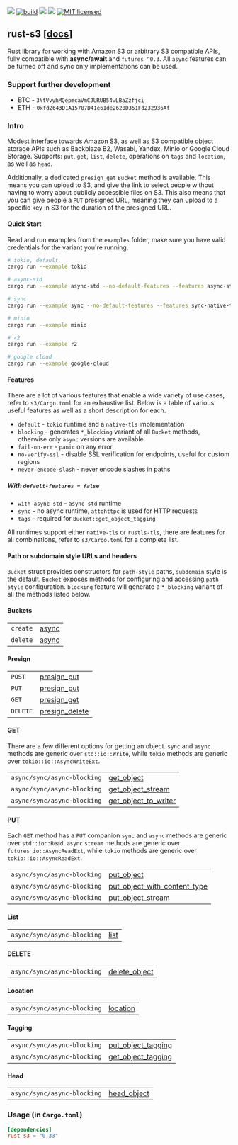 [![](https://camo.githubusercontent.com/2fee3780a8605b6fc92a43dab8c7b759a274a6cf/68747470733a2f2f696d672e736869656c64732e696f2f62616467652f72757374632d737461626c652d627269676874677265656e2e737667)](https://www.rust-lang.org/tools/install)
[![build](https://github.com/durch/rust-s3/workflows/build/badge.svg)](https://github.com/durch/rust-s3/actions)
[![](https://img.shields.io/crates/v/rust-s3.svg)](https://crates.io/crates/rust-s3)
![](https://img.shields.io/crates/d/rust-s3.svg)
[![MIT licensed](https://img.shields.io/badge/license-MIT-blue.svg)](https://github.com/durch/rust-s3/blob/master/LICENSE.md)
<!-- [![Join the chat at https://gitter.im/durch/rust-s3](https://badges.gitter.im/durch/rust-s3.svg)](https://gitter.im/durch/rust-s3?utm_source=badge&utm_medium=badge&utm_campaign=pr-badge&utm_content=badge) -->
## rust-s3 [[docs](https://docs.rs/rust-s3/)]

Rust library for working with Amazon S3 or arbitrary S3 compatible APIs, fully compatible with **async/await** and `futures ^0.3`. All `async` features can be turned off and sync only implementations can be used.

### Support further development

+ BTC - `3NtVvyhMQepmcaVmCJURUB54wLBaZzfjci`
+ ETH - `0xfd2643D1A15787D41e61de2620D351Fd232936Af`

### Intro

Modest interface towards Amazon S3, as well as S3 compatible object storage APIs such as Backblaze B2, Wasabi, Yandex, Minio or Google Cloud Storage.
Supports: `put`, `get`, `list`, `delete`, operations on `tags` and `location`, as well as `head`. 

Additionally, a dedicated `presign_get` `Bucket` method is available. This means you can upload to S3, and give the link to select people without having to worry about publicly accessible files on S3. This also means that you can give people 
a `PUT` presigned URL, meaning they can upload to a specific key in S3 for the duration of the presigned URL.

#### Quick Start

Read and run examples from the `examples` folder, make sure you have valid credentials for the variant you're running.

```bash
# tokio, default
cargo run --example tokio

# async-std
cargo run --example async-std --no-default-features --features async-std-native-tls

# sync
cargo run --example sync --no-default-features --features sync-native-tls

# minio
cargo run --example minio

# r2
cargo run --example r2

# google cloud
cargo run --example google-cloud
```

#### Features

There are a lot of various features that enable a wide variety of use cases, refer to `s3/Cargo.toml` for an exhaustive list. Below is a table of various useful features as well as a short description for each.

+ `default` - `tokio` runtime and a `native-tls` implementation
+ `blocking` - generates `*_blocking` variant of all `Bucket` methods, otherwise only `async` versions are available
+ `fail-on-err` - `panic` on any error
+ `no-verify-ssl` - disable SSL verification for endpoints, useful for custom regions
+ `never-encode-slash` - never encode slashes in paths

##### With `default-features = false`

+ `with-async-std` - `async-std` runtime
+ `sync` - no async runtime, `attohttpc` is used for HTTP requests
+ `tags` - required for `Bucket::get_object_tagging`

All runtimes support either `native-tls` or `rustls-tls`, there are features for all combinations, refer to `s3/Cargo.toml` for a complete list.

#### Path or subdomain style URLs and headers

`Bucket` struct provides constructors for `path-style` paths, `subdomain` style is the default. `Bucket` exposes methods for configuring and accessing `path-style` configuration. `blocking` feature will generate a `*_blocking` variant of all the methods listed below.

#### Buckets

|          |                                                                                    |
|----------|------------------------------------------------------------------------------------|
| `create` | [async](https://docs.rs/rust-s3/latest/s3/bucket/struct.Bucket.html#method.create) |
| `delete` | [async](https://docs.rs/rust-s3/latest/s3/bucket/struct.Bucket.html#method.delete) |

#### Presign

|          |                                                                                                     |
|----------|-----------------------------------------------------------------------------------------------------|
| `POST`   | [presign_put](https://docs.rs/rust-s3/latest/s3/bucket/struct.Bucket.html#method.presign_post)      |
| `PUT`    | [presign_put](https://docs.rs/rust-s3/latest/s3/bucket/struct.Bucket.html#method.presign_put)       |
| `GET`    | [presign_get](https://docs.rs/rust-s3/latest/s3/bucket/struct.Bucket.html#method.presign_get)       |
| `DELETE` | [presign_delete](https://docs.rs/rust-s3/latest/s3/bucket/struct.Bucket.html#method.presign_delete) |

#### GET

There are a few different options for getting an object. `sync` and `async` methods are generic over `std::io::Write`,
while `tokio` methods are generic over `tokio::io::AsyncWriteExt`.

|                             |                                                                                                                 |
|-----------------------------|-----------------------------------------------------------------------------------------------------------------|
| `async/sync/async-blocking` | [get_object](https://docs.rs/rust-s3/latest/s3/bucket/struct.Bucket.html#method.get_object)                     |
| `async/sync/async-blocking` | [get_object_stream](https://docs.rs/rust-s3/latest/s3/bucket/struct.Bucket.html#method.get_object_stream)       |
| `async/sync/async-blocking` | [get_object_to_writer](https://docs.rs/rust-s3/latest/s3/bucket/struct.Bucket.html#method.get_object_to_writer) |

#### PUT

Each `GET` method has a `PUT` companion `sync` and `async` methods are generic over `std::io::Read`. `async` `stream` methods are generic over `futures_io::AsyncReadExt`, while `tokio` methods are generic over `tokio::io::AsyncReadExt`.

|                             |                                                                                                                                 |
|-----------------------------|---------------------------------------------------------------------------------------------------------------------------------|
| `async/sync/async-blocking` | [put_object](https://docs.rs/rust-s3/latest/s3/bucket/struct.Bucket.html#method.put_object)                                     |
| `async/sync/async-blocking` | [put_object_with_content_type](https://docs.rs/rust-s3/latest/s3/bucket/struct.Bucket.html#method.put_object_with_content_type) |
| `async/sync/async-blocking` | [put_object_stream](https://docs.rs/rust-s3/latest/s3/bucket/struct.Bucket.html#method.put_object_stream)                       |

#### List

|                             |                                                                                 |
|-----------------------------|---------------------------------------------------------------------------------|
| `async/sync/async-blocking` | [list](https://docs.rs/rust-s3/latest/s3/bucket/struct.Bucket.html#method.list) |

#### DELETE

|                             |                                                                                                   |
|-----------------------------|---------------------------------------------------------------------------------------------------|
| `async/sync/async-blocking` | [delete_object](https://docs.rs/rust-s3/latest/s3/bucket/struct.Bucket.html#method.delete_object) |

#### Location

|                             |                                                                                         |
|-----------------------------|-----------------------------------------------------------------------------------------|
| `async/sync/async-blocking` | [location](https://docs.rs/rust-s3/latest/s3/bucket/struct.Bucket.html#method.location) |

#### Tagging

|                             |                                                                                                             |
|-----------------------------|-------------------------------------------------------------------------------------------------------------|
| `async/sync/async-blocking` | [put_object_tagging](https://docs.rs/rust-s3/latest/s3/bucket/struct.Bucket.html#method.put_object_tagging) |
| `async/sync/async-blocking` | [get_object_tagging](https://docs.rs/rust-s3/latest/s3/bucket/struct.Bucket.html#method.get_object_tagging) |

#### Head

|                             |                                                                                               |
|-----------------------------|-----------------------------------------------------------------------------------------------|
| `async/sync/async-blocking` | [head_object](https://docs.rs/rust-s3/latest/s3/bucket/struct.Bucket.html#method.head_object) |

### Usage (in `Cargo.toml`)

```toml
[dependencies]
rust-s3 = "0.33"
```

